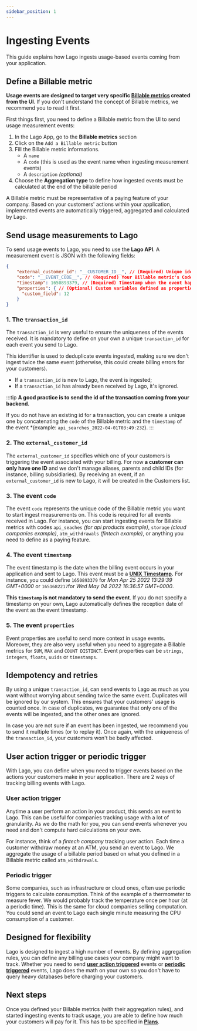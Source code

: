 ```yaml
---
sidebar_position: 1
---
```


# Ingesting Events
This guide explains how Lago ingests usage-based events coming from your application.

## Define a Billable metric
**Usage events are designed to target very specific [Billable metrics](../billable-metrics/overview) created from the UI**. If you don't understand the concept of Billable metrics, we recommend you to read it first.

First things first, you need to define a Billable metric from the UI to send usage measurement events:
1. In the Lago App, go to the **Billable metrics** section
2. Click on the `Add a Billable metric` button
3. Fill the Billable metric informations.
    - A `name`
    - A `code` (this is used as the event name when ingesting measurement events)
    - A `description` *(optional)*
4. Choose the **Aggregation type** to define how ingested events must be calculated at the end of the billable period

A Billable metric must be representative of a paying feature of your company. Based on your customers' actions within your application, implemented events are automatically triggered, aggregated and calculated by Lago.

## Send usage measurements to Lago
To send usage events to Lago, you need to use the **Lago API**. A measurement event is JSON with the following fields:

```json
{
    "external_customer_id": "__CUSTOMER_ID__", // (Required) Unique identifier of your customer performing the action
    "code": "__EVENT_CODE__", // (Required) Your Billable metric's Code
    "timestamp": 1650893379, // (Required) Timestamp when the event happened
    "properties": { // (Optional) Custom variables defined as properties
      "custom_field": 12
    }
}
```
### 1. The `transaction_id`
The `transaction_id` is very useful to ensure the uniqueness of the events received. It is mandatory to define on your own a unique `transaction_id` for each event you send to Lago.

This identifier is used to deduplicate events ingested, making sure we don't ingest twice the same event (otherwise, this could create billing errors for your customers).
- If a `transaction_id` is new to Lago, the event is ingested;
- If a `transaction_id` has already been received by Lago, it's ignored.

:::tip
**A good practice is to send the id of the transaction coming from your backend**.

If you do not have an existing id for a transaction, you can create a unique one by concatenating the `code` of the Billable metric and the `timestamp` of the event *(example: `api_searches_2022-04-01T03:49:23Z`).
:::

### 2. The `external_customer_id`
The `external_customer_id` specifies which one of your customers is triggering the event associated with your billing. For now **a customer can only have one ID** and we don't manage aliases, parents and child IDs (for instance, billing subsidiaries).
By receiving an event, if an `external_customer_id` is new to Lago, it will be created in the Customers list.

### 3. The event `code`
The event `code` represents the unique code of the Billable metric you want to start ingest measurements on.
This code is required for all events received in Lago. For instance, you can start ingesting events for Billable metrics with codes `api_seaches` *(for api products example)*, `storage` *(cloud companies example)*, `atm_withdrawals` *(fintech example)*, or anything you need to define as a paying feature.

### 4. The event `timestamp`
The event timestamp is the date when the billing event occurs in your application and sent to Lago. This event must be a **[UNIX Timestamp](https://www.unixtimestamp.com/).** For instance, you could define `1650893379` for *Mon Apr 25 2022 13:29:39 GMT+0000* or `1651682217`for *Wed May 04 2022 16:36:57 GMT+0000*.

**This `timestamp` is not mandatory to send the event**. If you do not specify a timestamp on your own, Lago automatically defines the reception date of the event as the event timestamp.

### 5. The event `properties`
Event properties are useful to send more context in usage events. Moreover, they are also very useful when you need to aggregate a Billable metrics for `SUM`, `MAX` and `COUNT DISTINCT`. Event properties can be `strings`, `integers`, `floats`, `uuids` or `timestamps`.

## Idempotency and retries
By using a unique `transaction_id`, can send events to Lago as much as you want without worrying about sending twice the same event. Duplicates will be ignored by our system. This ensures that your customers' usage is counted once. In case of duplicates, we guarantee that only one of the events will be ingested, and the other ones are ignored.

In case you are not sure if an event has been ingested, we recommend you to send it multiple times (or to replay it). Once again, with the uniqueness of the `transaction_id`, your customers won't be badly affected.

## User action trigger or periodic trigger
With Lago, you can define when you need to trigger events based on the actions your customers make in your application.
There are 2 ways of tracking billing events with Lago.

### User action trigger
Anytime a user perform an action in your product, this sends an event to Lago. This can be useful for companies tracking usage with a lot of granularity. As we do the math for you, you can send events whenever you need and don't compute hard calculations on your own.

For instance, think of a *fintech company* tracking user action. Each time a customer withdraw money at an ATM, you send an event to Lago. We aggregate the usage of a billable period based on what you defined in a Billable metric called `atm_withdrawals`.

### Periodic trigger
Some companies, such as infrastructure or cloud ones, often use periodic triggers to calculate consumption. Think of the example of a thermometer to measure fever. We would probably track the temperature once per hour (at a periodic time). This is the same for cloud companies selling computation. You could send an event to Lago each single minute measuring the CPU consumption of a customer.

## Designed for flexibility
Lago is designed to ingest a high number of events. By defining aggregation rules, you can define any billing  use cases your company might want to track. Whether you need to send **[user action triggered](#user-action-trigger)** events or **[periodic triggered](#periodic-trigger)** events, Lago does the math on your own so you don't have to query heavy databases before charging your customers.

## Next steps
Once you defined your Billable metrics (with their aggregation rules), and started ingesting events to track usage, you are able to define how much your customers will pay for it. This has to be specified in **[Plans](../plans/overview)**.
